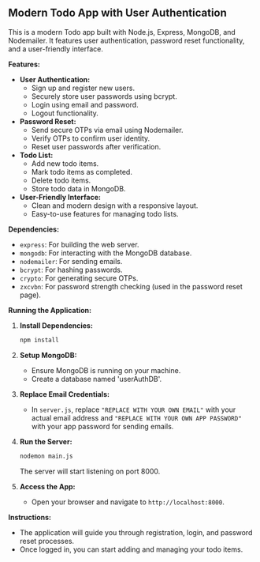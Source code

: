 ﻿## Modern Todo App with User Authentication

This is a modern Todo app built with Node.js, Express, MongoDB, and Nodemailer. It features user authentication, password reset functionality, and a user-friendly interface.

**Features:**

- **User Authentication:**
    - Sign up and register new users.
    - Securely store user passwords using bcrypt.
    - Login using email and password.
    - Logout functionality.
- **Password Reset:**
    - Send secure OTPs via email using Nodemailer.
    - Verify OTPs to confirm user identity.
    - Reset user passwords after verification.
- **Todo List:**
    - Add new todo items.
    - Mark todo items as completed.
    - Delete todo items.
    - Store todo data in MongoDB.
- **User-Friendly Interface:**
    - Clean and modern design with a responsive layout.
    - Easy-to-use features for managing todo lists.

**Dependencies:**

- `express`: For building the web server.
- `mongodb`: For interacting with the MongoDB database.
- `nodemailer`: For sending emails.
- `bcrypt`: For hashing passwords.
- `crypto`: For generating secure OTPs.
- `zxcvbn`: For password strength checking (used in the password reset page).

**Running the Application:**

1. **Install Dependencies:**
   ```bash
   npm install
   ```

2. **Setup MongoDB:**
   - Ensure MongoDB is running on your machine.
   - Create a database named 'userAuthDB'.

3. **Replace Email Credentials:**
   - In `server.js`, replace `"REPLACE WITH YOUR OWN EMAIL"` with your actual email address and `"REPLACE WITH YOUR OWN APP PASSWORD"` with your app password for sending emails.

4. **Run the Server:**
   ```bash
   nodemon main.js
   ```

   The server will start listening on port 8000.

5. **Access the App:**
   - Open your browser and navigate to `http://localhost:8000`.

**Instructions:**

- The application will guide you through registration, login, and password reset processes.
- Once logged in, you can start adding and managing your todo items.
